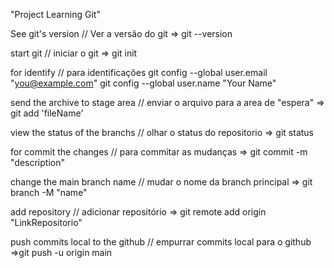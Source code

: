 "Project Learning Git"

See git's version // Ver a versão do git => git --version

start git // iniciar o git => git init

for identify // para identificações 
    git config --global user.email "you@example.com"
    git config --global user.name "Your Name"

send the archive to stage area // enviar o arquivo para a area de "espera" => git add 'fileName'

view the status of the branchs // olhar o status do repositorio => git status

for commit the changes // para commitar as mudanças => git commit -m "description"  

change the main branch name // mudar o nome da branch principal => git branch -M "name"

add repository // adicionar repositório => git remote add origin "LinkRepositorio"

push commits local to the github // empurrar commits local para o github =>git push -u origin main